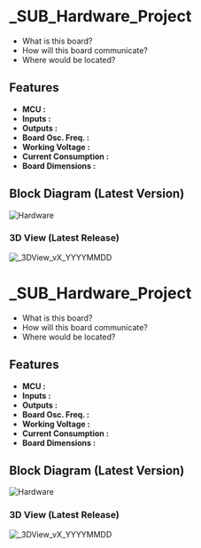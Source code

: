 # _SUB_Hardware_Project

- What is this board? 
- How will this board communicate?
- Where would be located?

## Features

- __MCU :__ 
- __Inputs :__ 
- __Outputs :__ 
- __Board Osc. Freq. :__ 
- __Working Voltage :__
- __Current Consumption :__
- __Board Dimensions :__

## Block Diagram (Latest Version)

![Hardware](https://github.com/mend0z0)

### 3D View (Latest Release)

![_3DView_vX_YYYYMMDD](https://github.com/mend0z0)


# _SUB_Hardware_Project

- What is this board? 
- How will this board communicate?
- Where would be located?

## Features

- __MCU :__ 
- __Inputs :__ 
- __Outputs :__ 
- __Board Osc. Freq. :__ 
- __Working Voltage :__
- __Current Consumption :__
- __Board Dimensions :__

## Block Diagram (Latest Version)

![Hardware](https://github.com/mend0z0)

### 3D View (Latest Release)

![_3DView_vX_YYYYMMDD](https://github.com/mend0z0)

